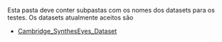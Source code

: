 Esta pasta deve conter subpastas com os nomes dos datasets para os testes. Os datasets atualmente aceitos são 

- [Cambridge_SynthesEyes_Dataset](https://www.repository.cam.ac.uk/handle/1810/310956/)
